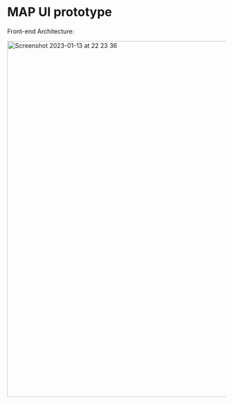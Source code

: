 # MAP UI prototype

Front-end Architecture:


<img width="822" alt="Screenshot 2023-01-13 at 22 23 36" src="https://user-images.githubusercontent.com/17417820/212450545-f023c454-8ce8-412b-b747-6255b39c843e.png">
